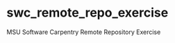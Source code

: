 swc_remote_repo_exercise
========================

MSU Software Carpentry Remote Repository Exercise
